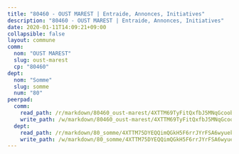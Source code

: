 ```yaml
---
title: "80460 - OUST MAREST | Entraide, Annonces, Initiatives"
description: "80460 - OUST MAREST | Entraide, Annonces, Initiatives"
date: 2020-01-11T14:09:21+09:00
collapsible: false
layout: commune
comm:
  nom: "OUST MAREST"
  slug: oust-marest
  cp: "80460"
dept:
  nom: "Somme"
  slug: somme
  num: "80"
peerpad:
  comm:
    read_path: /r/markdown/80460_oust-marest/4XTTM69TyFitQxfbJ5MNqGcoob3UTxtVWa7LGZv3zbiAYVtSC
    write_path: /w/markdown/80460_oust-marest/4XTTM69TyFitQxfbJ5MNqGcoob3UTxtVWa7LGZv3zbiAYVtSC-K3TgUPZgX63bZ4iDLvVr7nJumtZXvqf3zHXB4HFrj5MhqbWojUtB1mZKANXt1GUJ5xyVn2zBRBW1mkEAM1hEJtAZ1vNauyNVCCirjNHGU1tV9754LMbzy6ixc4rQXUMdGKgif1F6
  dept:
    read_path: /r/markdown/80_somme/4XTTM75DYEQQimQGkH5F6rrJYrFSA6wyuekdgioEx7v45YjSw
    write_path: /w/markdown/80_somme/4XTTM75DYEQQimQGkH5F6rrJYrFSA6wyuekdgioEx7v45YjSw-K3TgTuB1DbUNHuFo9Fhh6JTUriPx8E5izGkmw9RSNTjUtMFPoZhqqp87szE8th3EytWSHGdhUuQUPjam8aJZh1SdH8pL3ibgUbMdNhU17kjAmSa49LMB2GjXvVwDVurE8mgce3XM
---
```


